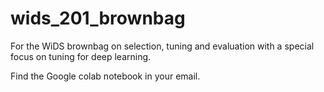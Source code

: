 # wids_201_brownbag
For the WiDS brownbag on selection, tuning and evaluation with a special focus on tuning for deep learning. 

Find the Google colab notebook in your email.
